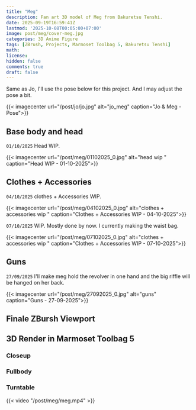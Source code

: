 ```yaml
---
title: "Meg"
description: Fan art 3D model of Meg from Bakuretsu Tenshi.
date: 2025-09-19T16:59:41Z
lastmod: '2025-10-08T00:05:00+07:00'
image: post/meg/cover-meg.jpg
categories: 3D Anime Figure
tags: [ZBrush, Projects, Marmoset Toolbag 5, Bakuretsu Tenshi]
math: 
license: 
hidden: false
comments: true
draft: false
---
```

Same as Jo, I'll use the pose below for this project. And I may adjust the pose a bit.

{{< imagecenter url="/post/jo/jo.jpg" alt="jo_meg" caption="Jo & Meg - Pose">}}

## Base body and head

`01/10/2025` Head WIP.

{{< imagecenter url="/post/meg/01102025_0.jpg" alt="head wip " caption="Head WIP - 01-10-2025">}}

## Clothes + Accessories

`04/10/2025` clothes + Accessories WIP.

{{< imagecenter url="/post/meg/04102025_0.jpg" alt="clothes + accessories wip " caption="Clothes + Accessories WIP - 04-10-2025">}}

`07/10/2025` WIP. Mostly done by now. I currently making the waist bag.

{{< imagecenter url="/post/meg/07102025_0.jpg" alt="clothes + accessories wip " caption="Clothes + Accessories WIP - 07-10-2025">}}

## Guns

`27/09/2025` I'll make meg hold the revolver in one hand and the big riffle will be hanged on her back.

{{< imagecenter url="/post/meg/27092025_0.jpg" alt="guns" caption="Guns - 27-09-2025">}}

## Finale ZBursh Viewport

## 3D Render in Marmoset Toolbag 5

### Closeup

### Fullbody

### Turntable

{{< video "/post/meg/meg.mp4" >}}
